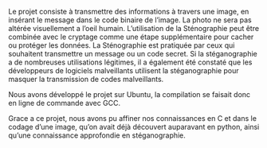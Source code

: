 Le projet consiste à transmettre des informations à travers une image, en insérant le message dans le code binaire de l’image.
La photo ne sera pas altérée visuellement a l’oeil humain.
L’utilisation de la Sténographie peut être combinée avec le cryptage comme une étape supplémentaire pour cacher ou protéger les données.
La Sténographie est pratiquée par ceux qui souhaitent transmettre un message ou un code secret. Si la stéganographie a de nombreuses utilisations légitimes, il a également été constaté que les développeurs de logiciels malveillants utilisent la stéganographie pour masquer la transmission de codes malveillants.

Nous avons développé le projet sur Ubuntu, la compilation se faisait donc en ligne de commande avec GCC.

Grace a ce projet, nous avons pu affiner nos connaissances en C et dans le codage d’une image, qu’on avait déjà découvert auparavant en python, ainsi qu’une connaissance approfondie en stéganographie.
